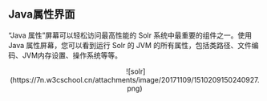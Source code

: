 ## Java属性界面 
<div class="content-intro view-box ">“Java 属性”屏幕可以轻松访问最高性能的 Solr 系统中最重要的组件之一。使用 Java 属性屏幕，您可以看到运行 Solr 的 JVM 的所有属性，包括类路径、文件编码、JVM内存设置、操作系统等等。  
  
<p style="text-align: center; "> ![solr](https://7n.w3cschool.cn/attachments/image/20171109/1510209150240927.png)  
